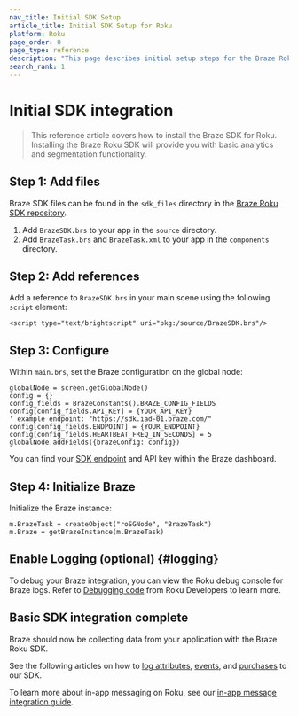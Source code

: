 ```yaml
---
nav_title: Initial SDK Setup
article_title: Initial SDK Setup for Roku
platform: Roku
page_order: 0
page_type: reference
description: "This page describes initial setup steps for the Braze Roku SDK."
search_rank: 1
---
```


# Initial SDK integration

> This reference article covers how to install the Braze SDK for Roku. Installing the Braze Roku SDK will provide you with basic analytics and segmentation functionality.

## Step 1: Add files

Braze SDK files can be found in the `sdk_files` directory in the [Braze Roku SDK repository](https://github.com/braze-inc/braze-roku-sdk).

1. Add `BrazeSDK.brs` to your app in the `source` directory.
2. Add `BrazeTask.brs` and `BrazeTask.xml` to your app in the `components` directory.

## Step 2: Add references

Add a reference to `BrazeSDK.brs` in your main scene using the following `script` element:

```
<script type="text/brightscript" uri="pkg:/source/BrazeSDK.brs"/>
```

## Step 3: Configure

Within `main.brs`, set the Braze configuration on the global node:

```brightscript
globalNode = screen.getGlobalNode()
config = {}
config_fields = BrazeConstants().BRAZE_CONFIG_FIELDS
config[config_fields.API_KEY] = {YOUR_API_KEY}
' example endpoint: "https://sdk.iad-01.braze.com/"
config[config_fields.ENDPOINT] = {YOUR_ENDPOINT}
config[config_fields.HEARTBEAT_FREQ_IN_SECONDS] = 5
globalNode.addFields({brazeConfig: config})
```

You can find your [SDK endpoint]({{site.baseurl}}/user_guide/administrative/access_braze/sdk_endpoints/) and API key within the Braze dashboard.

## Step 4: Initialize Braze

Initialize the Braze instance:

```brightscript
m.BrazeTask = createObject("roSGNode", "BrazeTask")
m.Braze = getBrazeInstance(m.BrazeTask)
```

## Enable Logging (optional) {#logging}

To debug your Braze integration, you can view the Roku debug console for Braze logs. Refer to [Debugging code](https://developer.roku.com/docs/developer-program/debugging/debugging-channels.md) from Roku Developers to learn more.

## Basic SDK integration complete

Braze should now be collecting data from your application with the Braze Roku SDK. 

See the following articles on how to [log attributes]({{site.baseurl}}/developer_guide/platform_integration_guides/roku/analytics/setting_custom_attributes/), [events]({{site.baseurl}}/developer_guide/platform_integration_guides/roku/analytics/logging_custom_events/), and [purchases]({{site.baseurl}}/developer_guide/platform_integration_guides/roku/analytics/logging_purchases/) to our SDK.

To learn more about in-app messaging on Roku, see our [in-app message integration guide]({{site.baseurl}}/developer_guide/platform_integration_guides/roku/in-app_messaging/overview/).


[1]: https://github.com/braze-inc/braze-roku-sdk
[2]: {{site.baseurl}}/developer_guide/platform_integration_guides/roku/analytics/setting_custom_attributes/
[3]: {{site.baseurl}}/developer_guide/platform_integration_guides/roku/analytics/logging_custom_events/
[4]: {{site.baseurl}}/developer_guide/platform_integration_guides/roku/analytics/logging_purchases/
[5]: {{site.baseurl}}/developer_guide/platform_integration_guides/roku/in-app_messaging/overview/

